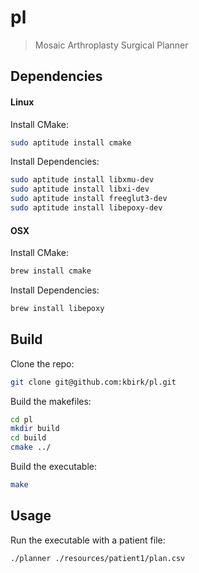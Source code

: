 # pl

> Mosaic Arthroplasty Surgical Planner

## Dependencies

#### Linux

Install CMake:

```bash
sudo aptitude install cmake
```

Install Dependencies:

```bash
sudo aptitude install libxmu-dev
sudo aptitude install libxi-dev
sudo aptitude install freeglut3-dev
sudo aptitude install libepoxy-dev
```

#### OSX

Install CMake:

```bash
brew install cmake
```

Install Dependencies:

```bash
brew install libepoxy
```

## Build

Clone the repo:

```bash
git clone git@github.com:kbirk/pl.git
```

Build the makefiles:

```bash
cd pl
mkdir build
cd build
cmake ../
```

Build the executable:

```bash
make
```

## Usage

Run the executable with a patient file:

```bash
./planner ./resources/patient1/plan.csv
```
